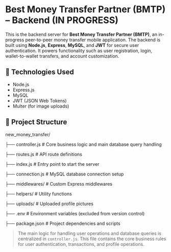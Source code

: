 # Best Money Transfer Partner (BMTP) – Backend (IN PROGRESS)

This is the backend server for **Best Money Transfer Partner (BMTP)**, an in-progress peer-to-peer money transfer mobile application. The backend is built using **Node.js**, **Express**, **MySQL**, and **JWT** for secure user authentication. It powers functionality such as user registration, login, wallet-to-wallet transfers, and account customization.

## 🔧 Technologies Used

- Node.js
- Express.js
- MySQL
- JWT (JSON Web Tokens)
- Multer (for image uploads)

## 📁 Project Structure

new_money_transfer/

├── controller.js # Core business logic and main database query handling

├── routes.js # API route definitions

├── index.js # Entry point to start the server

├── connection.js # MySQL database connection setup

├── middlewares/ # Custom Express middlewares

├── helpers/ # Utility functions

├── uploads/ # Uploaded profile pictures

├── .env # Environment variables (excluded from version control)

├── package.json # Project dependencies and scripts

> The main logic for handling user operations and database queries is centralized in `controller.js`. This file contains the core business rules for user authentication, transactions, and profile operations.

